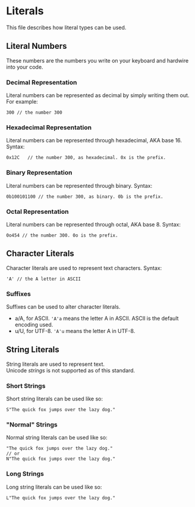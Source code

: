 # Literals
This file describes how literal types can be used.
## Literal Numbers
These numbers are the numbers you write on your keyboard and hardwire into your code.
### Decimal Representation
Literal numbers can be represented as decimal by simply writing them out. For example:  
```
300 // the number 300
```
### Hexadecimal Representation
Literal numbers can be represented through hexadecimal, AKA base 16. Syntax:  
```
0x12C   // the number 300, as hexadecimal. 0x is the prefix.
```
### Binary Representation
Literal numbers can be represented through binary. Syntax:  
```
0b100101100 // the number 300, as binary. 0b is the prefix.
```
### Octal Representation
Literal numbers can be represented through octal, AKA base 8. Syntax:  
```
0o454 // the number 300. 0o is the prefix.
```
## Character Literals
Character literals are used to represent text characters. Syntax:  
```
'A' // the A letter in ASCII
```
### Suffixes
Suffixes can be used to alter character literals.  
 - a/A, for ASCII. `'A'a` means the letter A in ASCII. ASCII is the default encoding used.
 - u/U, for UTF-8. `'A'u` means the letter A in UTF-8.
## String Literals
String literals are used to represent text.  
Unicode *strings* is not supported as of this standard.
### Short Strings
Short string literals can be used like so:  
```
S"The quick fox jumps over the lazy dog."
```
### "Normal" Strings
Normal string literals can be used like so:  
```
"The quick fox jumps over the lazy dog."
// or
N"The quick fox jumps over the lazy dog."
```
### Long Strings
Long string literals can be used like so:  
```
L"The quick fox jumps over the lazy dog."
```
